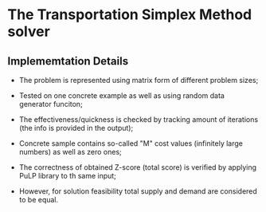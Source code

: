 # The Transportation Simplex Method solver

## Implememtation Details

- The problem is represented using matrix form of different problem sizes;

- Tested on one concrete example as well as using random data generator funciton; 

- The effectiveness/quickness is checked by tracking amount of iterations (the info is provided in the output);

- Concrete sample contains so-called "M" cost values (infinitely large numbers) as well as zero ones;

- The correctness of obtained Z-score (total score) is verified by applying PuLP library to th same input;

- However, for solution feasibility total supply and demand are considered to be equal.
